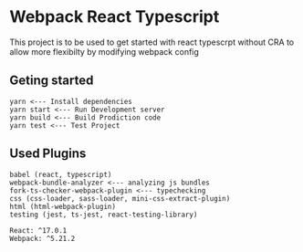 Webpack React Typescript
======
This project is to be used to get started with react typescrpt without CRA to allow more flexibilty by modifying webpack config


## Geting started
```
yarn <--- Install dependencies
yarn start <--- Run Development server
yarn build <--- Build Prodiction code
yarn test <--- Test Project
```


## Used Plugins
```
babel (react, typescript)
webpack-bundle-analyzer <--- analyzing js bundles
fork-ts-checker-webpack-plugin <--- typechecking
css (css-loader, sass-loader, mini-css-extract-plugin)
html (html-webpack-plugin)
testing (jest, ts-jest, react-testing-library)

React: ^17.0.1
Webpack: ^5.21.2
```